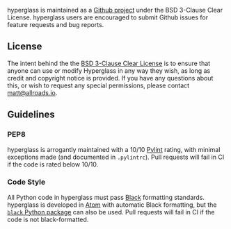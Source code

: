 hyperglass is maintained as a [Github project](https://github.com/checktheroads/hyperglass) under the BSD 3-Clause Clear License. hyperglass users are encouraged to submit Github issues for feature requests and bug reports.

## License

The intent behind the the [BSD 3-Clause Clear License](https://choosealicense.com/licenses/bsd-3-clause-clear/) is to ensure that anyone can use or modify Hyperglass in any way they wish, as long as credit and copyright notice is provided. If you have any questions about this, or wish to request any special permissions, please contact [matt@allroads.io](mailto:matt@allroads.io).

## Guidelines

### PEP8

hyperglass is arrogantly maintained with a 10/10 [Pylint](https://www.pylint.org/) rating, with minimal exceptions made (and documented in `.pylintrc`). Pull requests will fail in CI if the code is rated below 10/10.

### Code Style

All Python code in hyperglass must pass [Black](https://github.com/python/black) formatting standards. hyperglass is developed in [Atom](https://atom.io/) with automatic Black formatting, but the [`black` Python package](https://pypi.org/project/black/) can also be used. Pull requests will fail in CI if the code is not black-formatted.
